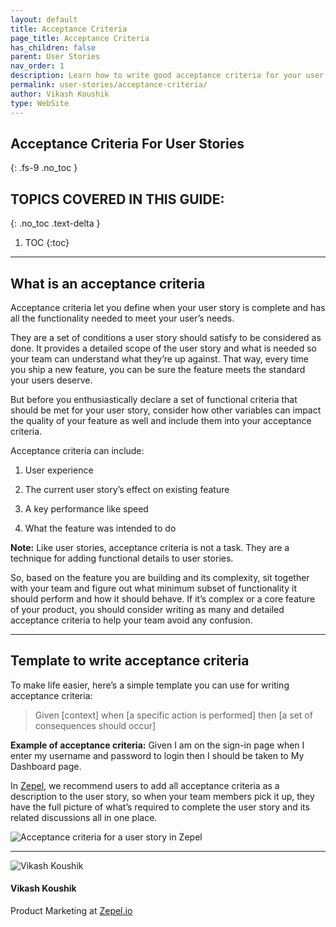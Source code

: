 ```yaml
---
layout: default
title: Acceptance Criteria
page_title: Acceptance Criteria
has_children: false
parent: User Stories
nav_order: 1
description: Learn how to write good acceptance criteria for your user stories. Template, best practices, and examples included in this extensive guide.
permalink: user-stories/acceptance-criteria/
author: Vikash Koushik
type: WebSite
---
```


## Acceptance Criteria For User Stories
{: .fs-9 .no_toc }

## TOPICS COVERED IN THIS GUIDE:
{: .no_toc .text-delta }

1. TOC
{:toc}

---

## What is an acceptance criteria

Acceptance criteria let you define when your user story is complete and has all the functionality needed to meet your user’s needs.

They are a set of conditions a user story should satisfy to be considered as done. It provides a detailed scope of the user story and what is needed so your team can understand what they’re up against. That way, every time you ship a new feature, you can be sure the feature meets the standard your users deserve.

But before you enthusiastically declare a set of functional criteria that should be met for your user story, consider how other variables can impact the quality of your feature as well and include them into your acceptance criteria.

Acceptance criteria can include:

1. User experience

2. The current user story’s effect on existing feature

3. A key performance like speed

4. What the feature was intended to do

**Note:** Like user stories, acceptance criteria is not a task. They are a technique for adding functional details to user stories.

So, based on the feature you are building and its complexity, sit together with your team and figure out what minimum subset of functionality it should perform and how it should behave. If it’s complex or a core feature of your product, you should consider writing as many and detailed acceptance criteria to help your team avoid any confusion.

---

## Template to write acceptance criteria

To make life easier, here’s a simple template you can use for writing acceptance criteria:

> Given [context] when [a specific action is performed] then [a set of consequences should occur]

**Example of acceptance criteria:** Given I am on the sign-in page when I enter my username and password to login then I should be taken to My Dashboard page.

In [Zepel](https://zepel.io/), we recommend users to add all acceptance criteria as a description to the user story, so when your team members pick it up, they have the full picture of what’s required to complete the user story and its related discussions all in one place.

![Acceptance criteria for a user story in Zepel](/agile/assets/uploads/user-story-with-acceptance-criteria-in-zepel.png)

---

<section class="author-card">
        <img class="author-profile-image" src="/agile/assets/uploads/vikashkoushik.jpeg" alt="Vikash Koushik">
        <section class="author-card-content">
        <h4 class="author-card-name">Vikash Koushik</h4>
            <p>Product Marketing at <a href="https://zepel.io/">Zepel.io</a></p>
    </section>
</section>